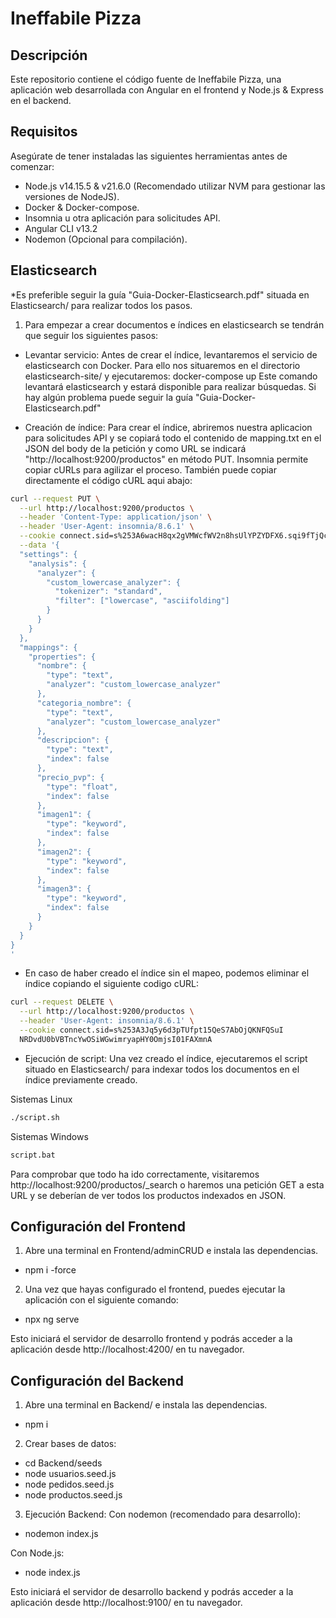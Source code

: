 # Ineffabile Pizza

## Descripción
Este repositorio contiene el código fuente de Ineffabile Pizza, una aplicación web desarrollada con Angular en el frontend y Node.js & Express en el backend.

## Requisitos
Asegúrate de tener instaladas las siguientes herramientas antes de comenzar:
- Node.js v14.15.5 & v21.6.0 (Recomendado utilizar NVM para gestionar las versiones de NodeJS).
- Docker & Docker-compose.
- Insomnia u otra aplicación para solicitudes API.
- Angular CLI v13.2
- Nodemon (Opcional para compilación).

## Elasticsearch
*Es preferible seguir la guía "Guia-Docker-Elasticsearch.pdf" situada en Elasticsearch/ para realizar todos los pasos.

1. Para empezar a crear documentos e índices en elasticsearch se tendrán que seguir los siguientes pasos:

- Levantar servicio: 
Antes de crear el índice, levantaremos el servicio de elasticsearch con Docker. Para ello nos situaremos en el directorio elasticsearch-site/ y ejecutaremos: docker-compose up
Este comando levantará elasticsearch y estará disponible para realizar búsquedas. Si hay algún problema puede seguir la guía "Guia-Docker-Elasticsearch.pdf"

- Creación de índice: 
Para crear el índice, abriremos nuestra aplicacion para solicitudes API y se copiará todo el contenido de mapping.txt en el JSON del body de la petición y como URL se indicará "http://localhost:9200/productos" en método PUT. Insomnia permite copiar cURLs para agilizar el proceso. También puede copiar directamente el código cURL aqui abajo:
```bash
curl --request PUT \
  --url http://localhost:9200/productos \
  --header 'Content-Type: application/json' \
  --header 'User-Agent: insomnia/8.6.1' \
  --cookie connect.sid=s%253A6wacH8qx2gVMWcfWV2n8hsUlYPZYDFX6.sqi9fTjQcHWR%252Ff3G7QTfX2PvCjVRtgpvotGLSfC7E%252Bk \
  --data '{
  "settings": {
    "analysis": {
      "analyzer": {
        "custom_lowercase_analyzer": {
          "tokenizer": "standard",
          "filter": ["lowercase", "asciifolding"]
        }
      }
    }
  },
  "mappings": {
    "properties": {
      "nombre": {
        "type": "text",
        "analyzer": "custom_lowercase_analyzer"
      },
      "categoria_nombre": {
        "type": "text",
        "analyzer": "custom_lowercase_analyzer"
      },
      "descripcion": {
        "type": "text",
        "index": false
      },
      "precio_pvp": {
        "type": "float",
        "index": false 
      },
      "imagen1": {
        "type": "keyword",
        "index": false
      },
      "imagen2": {
        "type": "keyword",
        "index": false
      },
      "imagen3": {
        "type": "keyword",
        "index": false
      }
    }
  }
}
'
```

- En caso de haber creado el índice sin el mapeo, podemos eliminar el índice copiando el siguiente codigo cURL:
```bash
curl --request DELETE \
  --url http://localhost:9200/productos \
  --header 'User-Agent: insomnia/8.6.1' \
  --cookie connect.sid=s%253A3Jq5y6d3pTUfpt15QeS7AbOjQKNFQSuI
  NRDvdU0bVBTncYwOSiWGwimryapHY0OmjsI01FAXmnA
```

- Ejecución de script: 
Una vez creado el índice, ejecutaremos el script situado en Elasticsearch/ para indexar todos los documentos en el índice previamente creado.

Sistemas Linux
```bash
./script.sh
```

Sistemas Windows
```bash
script.bat
```

Para comprobar que todo ha ido correctamente, visitaremos http://localhost:9200/productos/_search o haremos una petición GET a esta URL y se deberían de ver todos los productos indexados en JSON.


## Configuración del Frontend

1. Abre una terminal en Frontend/adminCRUD e instala las dependencias.
- npm i -force

2. Una vez que hayas configurado el frontend, puedes ejecutar la aplicación con el siguiente comando:
- npx ng serve

Esto iniciará el servidor de desarrollo frontend y podrás acceder a la aplicación desde http://localhost:4200/ en tu navegador.


## Configuración del Backend
1. Abre una terminal en Backend/ e instala las dependencias.
- npm i

2. Crear bases de datos:
- cd Backend/seeds
- node usuarios.seed.js
- node pedidos.seed.js
- node productos.seed.js

3. Ejecución Backend:
Con nodemon (recomendado para desarrollo):
- nodemon index.js

Con Node.js:
- node index.js


Esto iniciará el servidor de desarrollo backend y podrás acceder a la aplicación desde http://localhost:9100/ en tu navegador.